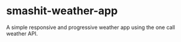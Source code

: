 # smashit-weather-app
A simple responsive and progressive weather app using the one call weather API.
